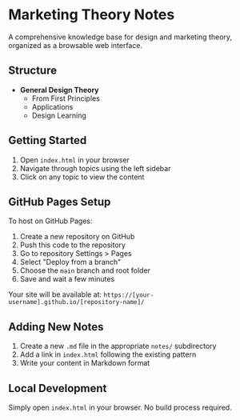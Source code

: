 # Marketing Theory Notes

A comprehensive knowledge base for design and marketing theory, organized as a browsable web interface.

## Structure

- **General Design Theory**
  - From First Principles
  - Applications
  - Design Learning

## Getting Started

1. Open `index.html` in your browser
2. Navigate through topics using the left sidebar
3. Click on any topic to view the content

## GitHub Pages Setup

To host on GitHub Pages:

1. Create a new repository on GitHub
2. Push this code to the repository
3. Go to repository Settings > Pages
4. Select "Deploy from a branch"
5. Choose the `main` branch and root folder
6. Save and wait a few minutes

Your site will be available at: `https://[your-username].github.io/[repository-name]/`

## Adding New Notes

1. Create a new `.md` file in the appropriate `notes/` subdirectory
2. Add a link in `index.html` following the existing pattern
3. Write your content in Markdown format

## Local Development

Simply open `index.html` in your browser. No build process required.
